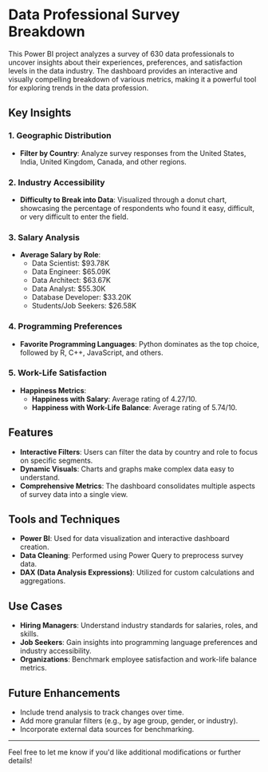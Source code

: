 # Data Professional Survey Breakdown

This Power BI project analyzes a survey of 630 data professionals to uncover insights about their experiences, preferences, and satisfaction levels in the data industry. The dashboard provides an interactive and visually compelling breakdown of various metrics, making it a powerful tool for exploring trends in the data profession.

## Key Insights

### 1. Geographic Distribution
- **Filter by Country**: Analyze survey responses from the United States, India, United Kingdom, Canada, and other regions.
  
### 2. Industry Accessibility
- **Difficulty to Break into Data**: Visualized through a donut chart, showcasing the percentage of respondents who found it easy, difficult, or very difficult to enter the field.

### 3. Salary Analysis
- **Average Salary by Role**:
  - Data Scientist: $93.78K
  - Data Engineer: $65.09K
  - Data Architect: $63.67K
  - Data Analyst: $55.30K
  - Database Developer: $33.20K
  - Students/Job Seekers: $26.58K

### 4. Programming Preferences
- **Favorite Programming Languages**: Python dominates as the top choice, followed by R, C++, JavaScript, and others.

### 5. Work-Life Satisfaction
- **Happiness Metrics**:
  - **Happiness with Salary**: Average rating of 4.27/10.
  - **Happiness with Work-Life Balance**: Average rating of 5.74/10.

## Features

- **Interactive Filters**: Users can filter the data by country and role to focus on specific segments.
- **Dynamic Visuals**: Charts and graphs make complex data easy to understand.
- **Comprehensive Metrics**: The dashboard consolidates multiple aspects of survey data into a single view.

## Tools and Techniques

- **Power BI**: Used for data visualization and interactive dashboard creation.
- **Data Cleaning**: Performed using Power Query to preprocess survey data.
- **DAX (Data Analysis Expressions)**: Utilized for custom calculations and aggregations.

## Use Cases

- **Hiring Managers**: Understand industry standards for salaries, roles, and skills.
- **Job Seekers**: Gain insights into programming language preferences and industry accessibility.
- **Organizations**: Benchmark employee satisfaction and work-life balance metrics.

## Future Enhancements

- Include trend analysis to track changes over time.
- Add more granular filters (e.g., by age group, gender, or industry).
- Incorporate external data sources for benchmarking.



---
Feel free to let me know if you'd like additional modifications or further details!

